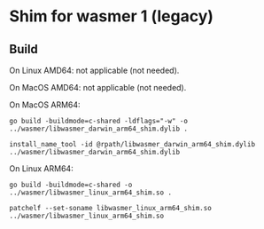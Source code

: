 # Shim for wasmer 1 (legacy)

## Build

On Linux AMD64: not applicable (not needed).

On MacOS AMD64: not applicable (not needed).

On MacOS ARM64:

```
go build -buildmode=c-shared -ldflags="-w" -o ../wasmer/libwasmer_darwin_arm64_shim.dylib .

install_name_tool -id @rpath/libwasmer_darwin_arm64_shim.dylib ../wasmer/libwasmer_darwin_arm64_shim.dylib
```

On Linux ARM64:

```
go build -buildmode=c-shared -o ../wasmer/libwasmer_linux_arm64_shim.so .

patchelf --set-soname libwasmer_linux_arm64_shim.so ../wasmer/libwasmer_linux_arm64_shim.so
```
